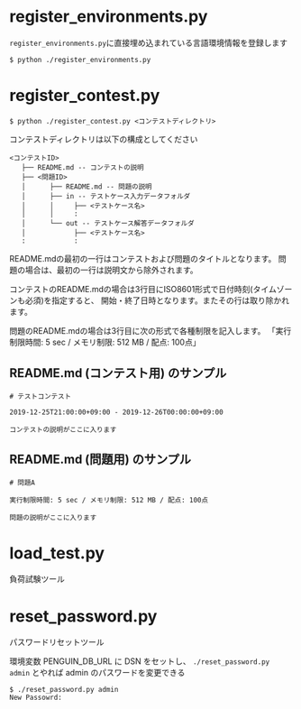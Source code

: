 # register_environments.py

`register_environments.py`に直接埋め込まれている言語環境情報を登録します

```
$ python ./register_environments.py
```

# register_contest.py

```
$ python ./register_contest.py <コンテストディレクトリ>
```

コンテストディレクトリは以下の構成としてください

```
<コンテストID>
   ├── README.md -- コンテストの説明
   ├── <問題ID>
   │      ├── README.md -- 問題の説明
   │      ├── in -- テストケース入力データフォルダ
   │      │     ├── <テストケース名>
   │      │     :
   │      └── out -- テストケース解答データフォルダ
   │            ├── <テストケース名>
   :            :
```

README.mdの最初の一行はコンテストおよび問題のタイトルとなります。
問題の場合は、最初の一行は説明文から除外されます。

コンテストのREADME.mdの場合は3行目にISO8601形式で日付時刻(タイムゾーンも必須)を指定すると、
開始・終了日時となります。またその行は取り除かれます。

問題のREADME.mdの場合は3行目に次の形式で各種制限を記入します。
「実行制限時間: 5 sec / メモリ制限: 512 MB / 配点: 100点」

## README.md (コンテスト用) のサンプル

```
# テストコンテスト

2019-12-25T21:00:00+09:00 - 2019-12-26T00:00:00+09:00

コンテストの説明がここに入ります
```

## README.md (問題用) のサンプル

```
# 問題A

実行制限時間: 5 sec / メモリ制限: 512 MB / 配点: 100点

問題の説明がここに入ります
```

# load_test.py

負荷試験ツール

# reset_password.py

パスワードリセットツール

環境変数 PENGUIN_DB_URL に DSN をセットし、 `./reset_password.py admin` とやれば admin のパスワードを変更できる

```
$ ./reset_password.py admin
New Passowrd: 
```
